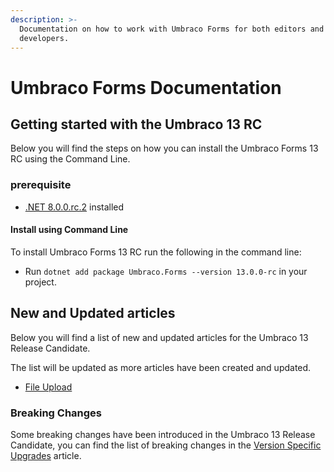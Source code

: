 ```yaml
---
description: >-
  Documentation on how to work with Umbraco Forms for both editors and
  developers.
---
```


# Umbraco Forms Documentation

## Getting started with the Umbraco 13 RC

Below you will find the steps on how you can install the Umbraco Forms 13 RC using the Command Line.

### prerequisite

* [.NET 8.0.0.rc.2](https://dotnet.microsoft.com/en-us/download/dotnet/8.0) installed

#### Install using Command Line

To install Umbraco Forms 13 RC run the following in the command line:

* Run `dotnet add package Umbraco.Forms --version 13.0.0-rc` in your project.

## New and Updated articles

Below you will find a list of new and updated articles for the Umbraco 13 Release Candidate.

The list will be updated as more articles have been created and updated.

* [File Upload](editor/creating-a-form/fieldtypes/fileupload.md)

### Breaking Changes

Some breaking changes have been introduced in the Umbraco 13 Release Candidate, you can find the list of breaking changes in the [Version Specific Upgrades](installation/version-specific.md#version-13) article.

